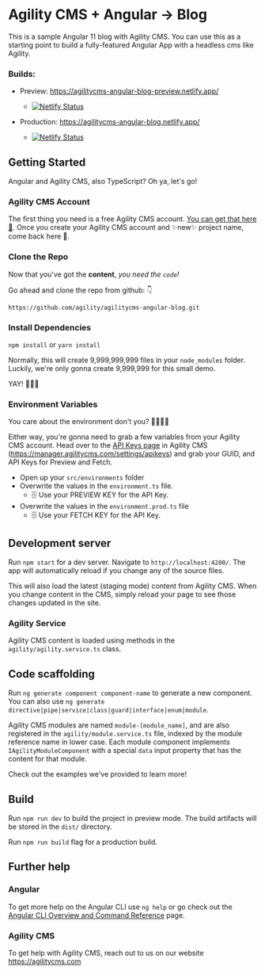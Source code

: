 # Agility CMS + Angular -> Blog
This is a sample Angular 11 blog with Agility CMS.  You can use this as a starting point to build a fully-featured Angular App with a headless cms like Agility.

### Builds:

- Preview: https://agilitycms-angular-blog-preview.netlify.app/
  - [![Netlify Status](https://api.netlify.com/api/v1/badges/8ecd8982-86bf-498a-a05d-7ecbf4bbf11b/deploy-status)](https://app.netlify.com/sites/agilitycms-angular-blog-preview/deploys)

- Production: https://agilitycms-angular-blog.netlify.app/
  - [![Netlify Status](https://api.netlify.com/api/v1/badges/0f0a9c03-92a2-4b6a-8d71-187b449c8566/deploy-status)](https://app.netlify.com/sites/agilitycms-angular-blog/deploys)

## Getting Started
Angular and Agility CMS, also TypeScript? Oh ya, let's go!

### Agility CMS Account
The first thing you need is a free Agility CMS account. [You can get that here 👋](https://manager.agilitycms.com/org/subscriptions/instance-setup?template=jamstack-blog&plan=agility-free).
Once you create your Agility CMS account and ✨new✨ project name, come back here 🧐.

### Clone the Repo

Now that you've got the **content**, *you need the `code`!*

Go ahead and clone the repo from github: 👇
```shell
https://github.com/agility/agilitycms-angular-blog.git
```

### Install Dependencies

`npm install` or `yarn install`

Normally, this will create 9,999,999,999 files in your `node_modules` folder.  Luckily, we're only gonna create 9,999,999 for this small demo.

 YAY! 👏👏👏


### Environment Variables
You care about the environment don't you? 🌲🌳🌴🎋

Either way, you're gonna need to grab a few variables from your Agility CMS account.  Head over to the [API Keys page](https://manager.agilitycms.com/settings/apikeys) in Agility CMS (https://manager.agilitycms.com/settings/apikeys) and grab your GUID, and API Keys for Preview and Fetch.

- Open up your `src/environments` folder
- Overwrite the values in the `environment.ts` file.
  - 🗄 Use your PREVIEW KEY for the API Key.
- Overwrite the values in the `environment.prod.ts` file
  - 🗄 Use your FETCH KEY for the API Key.

## Development server

Run `npm start` for a dev server. Navigate to `http://localhost:4200/`. The app will automatically reload if you change any of the source files.

This will also load the latest (staging mode) content from Agility CMS.  When you change content in the CMS, simply reload your page to see those changes updated in the site.

### Agility Service
Agility CMS content is loaded using methods in the `agility/agility.service.ts` class.

## Code scaffolding

Run `ng generate component component-name` to generate a new component. You can also use `ng generate directive|pipe|service|class|guard|interface|enum|module`.

Agility CMS modules are named `module-[module_name]`, and are also registered in the `agility/module.service.ts` file, indexed by the module reference name in lower case.  Each module component implements `IAgilityModuleComponent` with a special `data` input property that has the content for that module.

Check out the examples we've provided to learn more!

## Build

Run `npm run dev` to build the project in preview mode. The build artifacts will be stored in the `dist/` directory.

Run `npm run build` flag for a production build.

## Further help

### Angular
To get more help on the Angular CLI use `ng help` or go check out the [Angular CLI Overview and Command Reference](https://angular.io/cli) page.

### Agility CMS
To get help with Agility CMS, reach out to us on our website https://agilitycms.com
